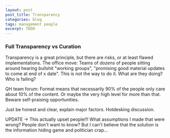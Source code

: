```yaml
---
layout: post
post_title: Transparency
categories: blog
tags: management people
excerpt: TODO
---
```


### Full Transparency vs Curation

Transparency is a great principle, but there are risks, or at least flawed implementations. The <past employer> office move: Teams of *dozens* of people sitting around hearing bullshit "working groups", "promising good material updates to come at end of x date". This is not the way to do it. What are they doing? Who is failing?

QH team forum: Format means that necessarily 90% of the people only care about 10% of the content. Or maybe the very high level for more than that. Beware self-praising opportunities.

Just be honest and clear, explain major factors. Hotdesking discussion.

UPDATE -> This actually upset people!!! What assumptions I made that were wrong? People don't want to know? But I can't believe that the solution is the information hiding game and politician crap...